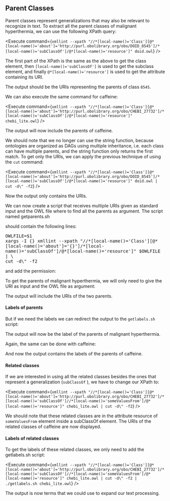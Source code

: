 <script>
import Execute from "$components/Execute.svelte";
</script>

## Parent Classes

Parent classes represent generalizations that may also be relevant to recognize in text. To extract all the parent classes of malignant hyperthermia, we can use the following XPath query:

<Execute command={`xmllint --xpath "//*[local-name()='Class'][@*[local-name()='about']='http://purl.obolibrary.org/obo/DOID_8545']/*[local-name()='subClassOf']/@*[local-name()='resource']" doid.owl`} />

The first part of the XPath is the same as the above to get the class element, then `[local-name()='subClassOf']` is used to get the subclass
element, and finally `@*[local-name()='resource']` is used to get the attribute containing its URI.

The output should be the URIs representing the parents of class `8545`.

We can also execute the same command for caffeine:

<Execute command={`xmllint --xpath "//*[local-name()='Class'][@*[local-name()='about']='http://purl.obolibrary.org/obo/CHEBI_27732']/*[local-name()='subClassOf']/@*[local-name()='resource']" chebi_lite.owl`} />

The output will now include the parents of caffeine.

We should note that we no longer can use the string function, because ontologies are organized as DAGs using multiple inheritance, i.e. each class can have multiple parents, and the string function only returns the first
match. To get only the URIs, we can apply the previous technique of using the `cut` command:

<Execute command={`xmllint --xpath "//*[local-name()='Class'][@*[local-name()='about']='http://purl.obolibrary.org/obo/DOID_8545']/*[local-name()='subClassOf']/@*[local-name()='resource']" doid.owl | cut -d\" -f2`} />

Now the output only contains the URIs.

We can now create a script that receives multiple URIs given as standard input and the OWL file where to find all the parents as argument. The script named getparents.sh

<Execute command="nano getparents.sh" />

should contain the following lines:

<pre class="code border p-2" style="white-space: pre-wrap">
OWLFILE=$1
xargs -I &lcub;&rcub; xmllint --xpath "//*[local-name()='Class'][@*[local-name()='about']='&lcub;&rcub;']/*[local-name()='subClassOf']/@*[local-name()='resource']" $OWLFILE | \
cut -d\" -f2</pre>

and add the permission:

<Execute command="chmod u+x getparents.sh" />

To get the parents of malignant hyperthermia, we will only need to give the URI as input and the OWL file as argument:

<Execute command="echo 'http://purl.obolibrary.org/obo/DOID_8545' | ./getparents.sh doid.owl" />

The output will include the URIs of the two parents.

#### Labels of parents

But if we need the labels we can redirect the output to the `getlabels.sh` script:

<Execute command="echo 'http://purl.obolibrary.org/obo/DOID_8545' | ./getparents.sh doid.owl | ./getlabels.sh doid.owl" />

The output will now be the label of the parents of malignant hyperthermia.

Again, the same can be done with caffeine:

<Execute command="echo 'http://purl.obolibrary.org/obo/CHEBI_27732' | ./getparents.sh chebi_lite.owl | ./getlabels.sh chebi_lite.owl" />

And now the output contains the labels of the parents of caffeine.

#### Related classes

If we are interested in using all the related classes besides the ones that represent a generalization (`subClassOf` ), we have to change our XPath to:

<Execute command={`xmllint --xpath "//*[local-name()='Class'][@*[local-name()='about']='http://purl.obolibrary.org/obo/CHEBI_27732']/*[local-name()='subClassOf']//*[local-name()='someValuesFrom']/@*[local-name()='resource']" chebi_lite.owl | cut -d\" -f2`} />

We should note that these related classes are in the attribute resource of `someValuesFrom` element inside a subClassOf element. The URIs of the related classes of caffeine are now displayed.

#### Labels of related classes

To get the labels of these related classes, we only need to add the getlabels.sh
script:

<Execute command={`xmllint --xpath "//*[local-name()='Class'][@*[local-name()='about']='http://purl.obolibrary.org/obo/CHEBI_27732']/*[local-name()='subClassOf']//*[local-name()='someValuesFrom']/@*[local-name()='resource']" chebi_lite.owl | cut -d\" -f2 | ./getlabels.sh chebi_lite.owl`} />

The output is now terms that we could use to expand our text processing.
